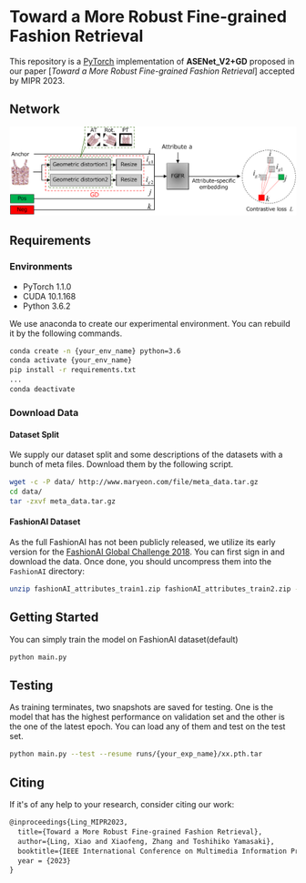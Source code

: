 # Toward a More Robust Fine-grained Fashion Retrieval

This repository is a [PyTorch]( https://pytorch.org/ ) implementation of **ASENet_V2+GD** proposed in our paper [*Toward a More Robust Fine-grained Fashion Retrieval*] accepted by MIPR 2023.

## Network

![ASEN](GD.png)

## Requirements

### Environments

* PyTorch 1.1.0
* CUDA 10.1.168
* Python 3.6.2

We use anaconda to create our experimental environment. You can rebuild it by the following commands.

```sh
conda create -n {your_env_name} python=3.6
conda activate {your_env_name}
pip install -r requirements.txt
...
conda deactivate
```

### Download Data

#### Dataset Split

We supply our dataset split and some descriptions of the datasets with a bunch of meta files. Download them by the following script.

```sh
wget -c -P data/ http://www.maryeon.com/file/meta_data.tar.gz
cd data/
tar -zxvf meta_data.tar.gz
```

#### FashionAI Dataset

As the full FashionAI has not been publicly released, we utilize its early version for the [FashionAI Global Challenge 2018](https://tianchi.aliyun.com/markets/tianchi/FashionAI). You can first sign in and download the data. Once done, you should uncompress them into the `FashionAI` directory:

```sh
unzip fashionAI_attributes_train1.zip fashionAI_attributes_train2.zip -d {your_project_path}/data/FashionAI
```

## Getting Started

You can simply train the model on FashionAI dataset(default)

```sh
python main.py
```

## Testing

As training terminates, two snapshots are saved for testing. One is the model that has the highest performance on validation set and the other is the one of the latest epoch. You can load any of them and test on the test set.

```sh
python main.py --test --resume runs/{your_exp_name}/xx.pth.tar
```

## Citing

If it's of any help to your research, consider citing our work:

```latex
@inproceedings{Ling_MIPR2023,
  title={Toward a More Robust Fine-grained Fashion Retrieval},
  author={Ling, Xiao and Xiaofeng, Zhang and Toshihiko Yamasaki},
  booktitle={IEEE International Conference on Multimedia Information Processing and Retrieval(MIPR)},
  year = {2023}
}
```
